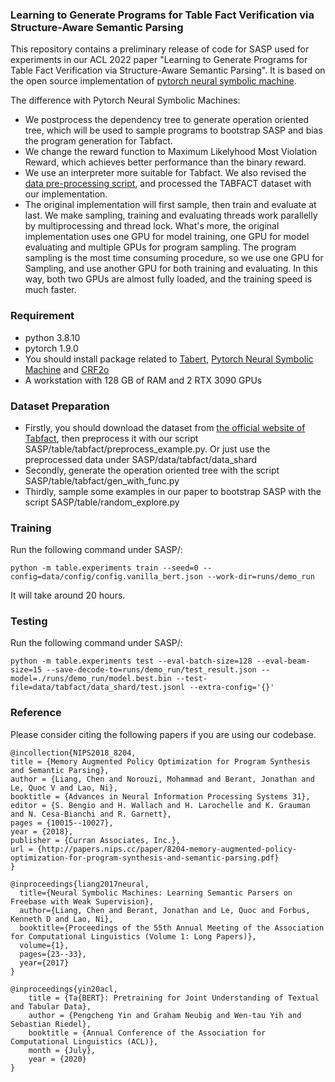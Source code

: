 ### Learning to Generate Programs for Table Fact Verification via Structure-Aware Semantic Parsing
This repository contains a preliminary release of code for SASP used for experiments in our ACL 2022 paper "Learning to Generate Programs for Table Fact Verification via Structure-Aware Semantic Parsing". It is based on the open source implementation of [pytorch neural symbolic machine](https://github.com/pcyin/pytorch_neural_symbolic_machines).

The difference with Pytorch Neural Symbolic Machines:
- We postprocess the dependency tree to generate operation oriented tree, which will be used to sample programs to bootstrap SASP and bias the program generation for Tabfact. 
- We change the reward function to Maximum Likelyhood Most Violation Reward, which achieves better performance than the binary reward.
- We use an interpreter more suitable for Tabfact. We also revised the [data pre-processing script](https://github.com/crazydonkey200/neural-symbolic-machines/blob/master/table/wtq/preprocess.py), and processed the TABFACT dataset with our implementation.
- The original implementation will first sample, then train and evaluate at last. We make sampling, training and evaluating threads work parallelly by multiprocessing and thread lock. What's more, the original implementation uses one GPU for model training, one GPU for model evaluating and multiple GPUs for program sampling. The program sampling is the most time consuming procedure, so we use one GPU for Sampling, and use another GPU for both training and evaluating. In this way, both two GPUs are almost fully loaded, and the training speed is much faster.

### Requirement
- python 3.8.10
- pytorch 1.9.0
- You should install package related to [Tabert](https://github.com/facebookresearch/TaBERT), [Pytorch Neural Symbolic Machine](https://github.com/pcyin/pytorch_neural_symbolic_machines) and [CRF2o](https://github.com/yzhangcs/parser)
- A workstation with 128 GB of RAM and 2 RTX 3090 GPUs

### Dataset Preparation
- Firstly, you should download the dataset from [the official website of Tabfact](https://tabfact.github.io/), then preprocess it with our script SASP/table/tabfact/preprocess_example.py. Or just use the preprocessed data under SASP/data/tabfact/data_shard
- Secondly, generate the operation oriented tree with the script SASP/table/tabfact/gen_with_func.py
- Thirdly, sample some examples in our paper to bootstrap SASP with the script SASP/table/random_explore.py

### Training
Run the following command under SASP/:
```
python -m table.experiments train --seed=0 --config=data/config/config.vanilla_bert.json --work-dir=runs/demo_run
```
It will take around 20 hours.

### Testing
Run the following command under SASP/:
```
python -m table.experiments test --eval-batch-size=128 --eval-beam-size=15 --save-decode-to=runs/demo_run/test_result.json --model=./runs/demo_run/model.best.bin --test-file=data/tabfact/data_shard/test.jsonl --extra-config='{}'
```

### Reference
Please consider citing the following papers if you are using our codebase.
```
@incollection{NIPS2018_8204,
title = {Memory Augmented Policy Optimization for Program Synthesis and Semantic Parsing},
author = {Liang, Chen and Norouzi, Mohammad and Berant, Jonathan and Le, Quoc V and Lao, Ni},
booktitle = {Advances in Neural Information Processing Systems 31},
editor = {S. Bengio and H. Wallach and H. Larochelle and K. Grauman and N. Cesa-Bianchi and R. Garnett},
pages = {10015--10027},
year = {2018},
publisher = {Curran Associates, Inc.},
url = {http://papers.nips.cc/paper/8204-memory-augmented-policy-optimization-for-program-synthesis-and-semantic-parsing.pdf}
}

@inproceedings{liang2017neural,
  title={Neural Symbolic Machines: Learning Semantic Parsers on Freebase with Weak Supervision},
  author={Liang, Chen and Berant, Jonathan and Le, Quoc and Forbus, Kenneth D and Lao, Ni},
  booktitle={Proceedings of the 55th Annual Meeting of the Association for Computational Linguistics (Volume 1: Long Papers)},
  volume={1},
  pages={23--33},
  year={2017}
}

@inproceedings{yin20acl,
    title = {Ta{BERT}: Pretraining for Joint Understanding of Textual and Tabular Data},
    author = {Pengcheng Yin and Graham Neubig and Wen-tau Yih and Sebastian Riedel},
    booktitle = {Annual Conference of the Association for Computational Linguistics (ACL)},
    month = {July},
    year = {2020}
}
```
